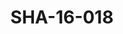 ---
pid: SHA-16-018
title: SHA-16-018
language: ar
collection: شرحبيل احمد
original_label: 
rights: شرحبيل احمد
location_of_original: شرحبيل احمد
photographer_or_studio: 
scanned_from: photograph 10 by 15.1
_date: 2003-2004
location: مصر، القاهرة
description: شرحبيل احمد في الحفل
additional_notes: 
permission_display: 'yes'
on_server: 'no'
on_website: 'no'
permalink: /archive/ar/sha-16-018.html
layout: photo-page
---